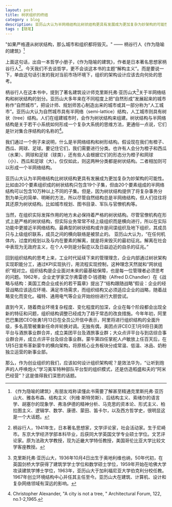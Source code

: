 ```yaml
---
layout: post
title: 树状组织的终结
category : blog
description: 亚历山大认为半网络结构比树状结构更具有发展成为更加复杂为妙架构的可能性。比如由20个要素组织成的树状结构只包含19个子集，但由20个要素组成的半网络结构可以包含10万种以上不同的子集。但是，因为树状结构提供了将复杂事务分割为单元的简单、明晰的方法，所以尽管自然结构总是半网络结构，但人们往往将其还原为树状结构。比如城市规划、图书目录、军队与官僚机构等。
tags : [随笔]
---
```


"如果严格遵从树状结构，那么城市和组织都将毁灭。" —— 柄谷行人《作为隐喻的建筑》[^1]

上面这句话，出自一本哲学小册子，《作为隐喻的建筑》，作者是日本著名思想家柄谷行人[^2]。今天我们不去谈哲学，更不会谈这本书的主题“解构主义”。而是要说一下，单由这句话引发的我对当前市场环境下，组织的架构设计应该去向何处的思考。

柄谷行人在这本书中，提到了著名建筑设计师克里斯托弗·亚历山大[^3]关于半网络结构和树状结构的划分。亚历山大多年来在不同程度上把“自然形成”发展起来的城市称作“自然城市”，把设计师、规划师苦心制造出来的城市或其一部分称为“人工城市”。亚历山大认为自然城市具有半网络（semi-lattice）结构，人工城市则具有树状（tree）结构。人们在组建城市时，会作为树状结构来组建。树状结构与半网络结构是关于若干小系统如何形成一个复杂大系统的思维方法，更通俗一点说，它们是针对集合序结构的名称的[^4]。

我们通过一个例子来说明，什么是半网络结构和树形结构。假设现在我们有橙子、西瓜、网球、足球。要记住它们，我们需要进行分类。也许有人会分为橙子和西瓜（水果）、网球和足球（球类），还有些人会根据它们的形态分为橙子和网球（小）、西瓜和足球（大）。仅仅如此，则这两种分类都是树状结构。二者相加则可以形成一个半网络结构。

亚历山大认为半网络结构比树状结构更具有发展成为更加复杂为妙架构的可能性。比如由20个要素组织成的树状结构只包含19个子集，但由20个要素组成的半网络结构可以包含10万种以上不同的子集。但是，因为树状结构提供了将复杂事务分割为单元的简单、明晰的方法，所以尽管自然结构总是半网络结构，但人们往往将其还原为树状结构。比如城市规划、图书目录、军队与官僚机构等。

当然，在组织实际发挥作用的地方未必保持着严格的树状结构。尽管官僚机构在形式上是严格的树状结构，但实际业务常常不经上级组织而是横向进行，所以在实际功能中更接近半网络结构。最典型的树状结构或许是间谍组织及地下组织，其成员只与上级组织联系，成员之间的横向联络是被禁止的。
亚历山大认为，“在任何机体内，过度的规划以及与内在要素的解离，就是将来毁灭的最初征兆。解离在社会中表现为无政府主义，在个人中则是分裂症以及日益迫近的自杀的征兆。”

回到组织结构的思考上来，工业时代延续下来的管理理念，企业内部通过树状架构实现职能分工，通过KPI实现执行，用流程实现控制，这种理念天然就和“网状组织”相对立。组织结构是企业面对未来的最基础保障，也是每一位管理者必须思考的问题。1962年，企业史学家艾尔弗雷德·D·钱德勒（Alfred D.Chandler）在《战略与结构：美国工商企业成长的若干篇章》提出了“结构跟随战略”假设：企业的经营战略应该适应环境、满足市场需求，而组织结构又必须适应企业的战略，随着战略变化而变化。福特、通用电气等企业开始纷纷进行大胆尝试。

直到今天，随着商业环境复杂程度、变化程度的加深，企业在每个阶段都会出现全新的特征和问题，组织结构调整已经成为了趋于常态的改良措施。今年年初，阿里巴巴集团CEO张勇1月13日在全员公开信中表示，阿里将进行组织结构的全面升级，多名高管被重新任命并轮换对调。无独有偶，美团点评CEO王1月9将日美团平台与酒旅事业群合并，成立美团平台及酒旅事业群；大众点评平台与到店综合事业群合并，成立点评平台及综合事业群。蒙牛第四任掌舵人卢敏放上任百天后，在1月5日宣布革新蒙牛的横向架构，将原核心业务板块分成常温、低温、冰品、奶粉独立运营的新事业部。

那么，作为创业组织的我们，应该如何设计组织架构呢？是效法华为，“让听到炮声的人呼唤炮火”学习美军特种部队平台型的组织模式，还是仿造稻盛和夫的“阿米巴经营”？这是值得我们深思的话题。

[^1]: 《作为隐喻的建筑》,有朋友戏称读懂此书需要了解甚至精通克里斯托弗·亚历山大、雅各布森、结构主义（列维·斯特劳斯）、后结构主义、索绪尔的语言学、胡塞尔的现象学、弗洛伊德的精神分析、马克思的资本论、形式主义、柏拉图主义、逻辑学、数学、康德、蒙田、笛卡尔，以及西方哲学史，很明显这是一个大话题。 
[^2]: 柄谷行人，1941年生，日本著名思想家，文学评论家，社会活动家。生于尼崎市。东京大学经济学部本科毕业，后获同大学英国文学专业硕士学位。文艺评论家。原为法政大学教授，现为近畿大学特任教授，美国哥伦比亚大学比较文学客座教授。 
[^3]: 克里斯托弗·亚历山大，1936年10月4日出生于奥地利维也纳，50年代初，在英国剑桥大学获得了建筑学学士学位和数学硕士学位，1959年开始在哈佛大学攻读建筑学博士学位，1963年，亚历山大于加利福尼亚大学伯克利分校任教。1967年创立环境结构中心并任其主任至今。亚历山大在建筑、计算机、设计和复杂网络领域有深远的影响。 
[^4]: Christopher Alexander, "A city is not a tree, " Architectural Forum, 122, no.1-2,1965. 






